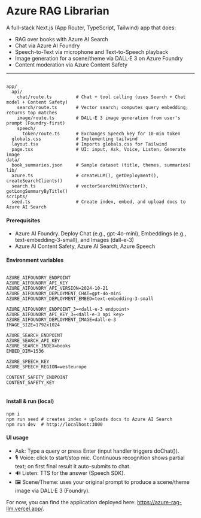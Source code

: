 # Azure RAG Librarian

A full-stack Next.js (App Router, TypeScript, Tailwind) app that does:

- RAG over books with Azure AI Search
- Chat via Azure AI Foundry
- Speech-to-Text via microphone and Text-to-Speech playback
- Image generation for a scene/theme via DALL·E 3 on Azure Foundry
- Content moderation via Azure Content Safety


---

```

app/
  api/
    chat/route.ts         # Chat + tool calling (uses Search + Chat model + Content Safety)
    search/route.ts       # Vector search; computes query embedding; returns top matches
    image/route.ts        # DALL·E 3 image generation from user's prompt (Foundry-first)
    speech/
      token/route.ts      # Exchanges Speech key for 10-min token
  globals.css             # Implementing tailwind
  layout.tsx              # Imports globals.css for Tailwind
  page.tsx                # UI: input, Ask, Voice, Listen, Generate image
data/
  book_summaries.json     # Sample dataset (title, themes, summaries)
lib/
  azure.ts                # createLLM(), getDeployment(), createSearchClients()
  search.ts               # vectorSearchWithVector(), getLongSummaryByTitle()
scripts/
  seed.ts                 # Create index, embed, and upload docs to Azure AI Search

```

#### Prerequisites

- Azure AI Foundry. Deploy Chat (e.g., gpt-4o-mini), Embeddings (e.g., text-embedding-3-small), and Images (dall-e-3)
- Azure AI Content Safety, Azure AI Search, Azure Speech


#### Environment variables

```

AZURE_AIFOUNDRY_ENDPOINT
AZURE_AIFOUNDRY_API_KEY
AZURE_AIFOUNDRY_API_VERSION=2024-10-21
AZURE_AIFOUNDRY_DEPLOYMENT_CHAT=gpt-4o-mini
AZURE_AIFOUNDRY_DEPLOYMENT_EMBED=text-embedding-3-small

AZURE_AIFOUNDRY_ENDPOINT_3=<dall-e-3 endpoint>
AZURE_AIFOUNDRY_API_KEY_3=<dall-e-3 api key>
AZURE_AIFOUNDRY_DEPLOYMENT_IMAGE=dall-e-3
IMAGE_SIZE=1792x1024

AZURE_SEARCH_ENDPOINT
AZURE_SEARCH_API_KEY
AZURE_SEARCH_INDEX=books
EMBED_DIM=1536

AZURE_SPEECH_KEY
AZURE_SPEECH_REGION=westeurope

CONTENT_SAFETY_ENDPOINT
CONTENT_SAFETY_KEY
  
```

#### Install & run (local)

```
npm i
npm run seed # creates index + uploads docs to Azure AI Search
npm run dev  # http://localhost:3000
```


#### UI usage

- Ask: Type a query or press Enter (input handler triggers doChat()).
- 🎙 Voice: click to start/stop mic. Continuous recognition shows partial text; on first final result it auto-submits to chat.
- 🔊 Listen: TTS for the answer (Speech SDK).
- 🖼️ Scene/Theme: uses your original prompt to produce a scene/theme image via DALL·E 3 (Foundry).


For now, you can find the application deployed here: https://azure-rag-llm.vercel.app/.
